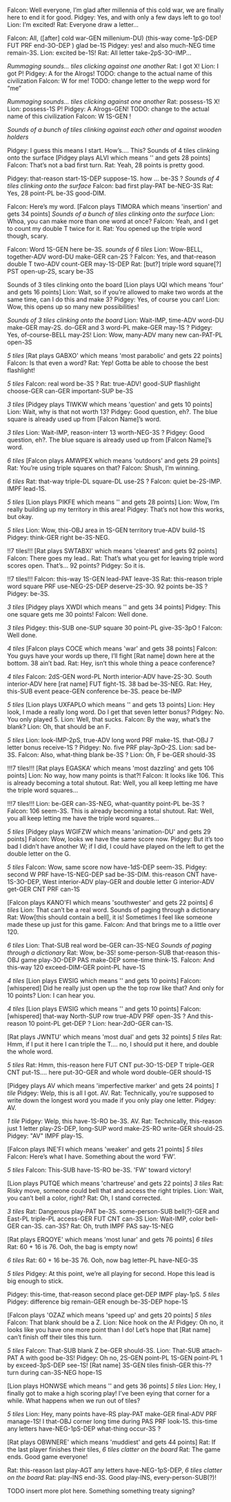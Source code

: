 Falcon: Well everyone, I’m glad after millennia of this cold war, we are finally here to end it for good.
Pidgey: Yes, and with only a few days left to go too!
Lion: I’m excited!
Rat: Everyone draw a letter...

Falcon: All, ([after] cold war-GEN millenium-DU) (this-way come-1pS-DEP FUT PRF end-3O-DEP ) glad be-1S
Pidgey: yes! and also much-NEG time remain-3S.
Lion: excited be-1S!
Rat: All letter take-2pS-3O-IMP...



*Rummaging sounds... tiles clicking against one another*
Rat: I got X!
Lion: I got P!
Pidgey: A for the Alrogs!  TODO: change to the actual name of this civilization
Falcon: W for me! TODO: change letter to the wepp word for “me” 

*Rummaging sounds... tiles clicking against one another*
Rat: possess-1S X!
Lion: possess-1S P!
Pidgey: A Alrogs-GEN!  TODO: change to the actual name of this civilization
Falcon: W 1S-GEN ! 


*Sounds of a bunch of tiles clinking against each other and against wooden holders*


Pidgey: I guess this means I start. How’s…. This?
Sounds of 4 tiles clinking onto the surface
[Pidgey plays ALVI which means '' and gets 28 points]
Falcon: That’s not a bad first turn.
Rat: Yeah, 28 points is pretty good.

Pidgey: that-reason start-1S-DEP suppose-1S. how ... be-3S ?
*Sounds of 4 tiles clinking onto the surface*
Falcon: bad first play-PAT be-NEG-3S
Rat: Yes, 28 point-PL be-3S good-DIM.



Falcon: Here’s my word.
[Falcon plays TIMORA which means 'insertion' and gets 34 points]
*Sounds of a bunch of tiles clinking onto the surface*
Lion: Whoa, you can make more than one word at once?
Falcon: Yeah, and I get to count my double T twice for it.
Rat: You opened up the triple word though, scary.

Falcon: Word 1S-GEN here be-3S.
*sounds of 6 tiles*
Lion: Wow-BELL, together-ADV word-DU make-GER can-2S ?
Falcon: Yes, and that-reason double T two-ADV count-GER may-1S-DEP
Rat: [but?] triple word square[?] PST open-up-2S, scary be-3S



Sounds of 3 tiles clinking onto the board
[Lion plays UQI which means 'four' and gets 16 points]
Lion: Wait, so if you’re allowed to make two words at the same time, can I do this and make 3?
Pidgey: Yes, of course you can!
Lion: Wow, this opens up so many new possibilities!

*Sounds of 3 tiles clinking onto the board*
Lion: Wait-IMP, time-ADV word-DU make-GER may-2S. do-GER and 3 word-PL make-GER may-1S ?
Pidgey: Yes, of-course-BELL may-2S!
Lion: Wow, many-ADV many new can-PAT-PL open-3S



*5 tiles*
[Rat plays GABXO' which means 'most parabolic' and gets 22 points]
Falcon: Is that even a word?
Rat: Yep! Gotta be able to choose the best flashlight!

*5 tiles*
Falcon: real word be-3S ?
Rat: true-ADV! good-SUP flashlight choose-GER can-GER important-SUP be-3S



*3 tiles*
[Pidgey plays TIWKW which means 'question' and gets 10 points]
Lion: Wait, why is that not worth 13?
Pidgey: Good question, eh?. The blue square is already used up from [Falcon Name]’s word.

*3 tiles*
Lion: Wait-IMP, reason-interr  13 worth-NEG-3S ? 
Pidgey: Good question, eh?. The blue square is already used up from [Falcon Name]’s word.



*6 tiles*
[Falcon plays AMWPEX which means 'outdoors' and gets 29 points]
Rat: You’re using triple squares on that?
Falcon: Shush, I’m winning.

*6 tiles*
Rat: that-way triple-DL square-DL use-2S ?
Falcon: quiet be-2S-IMP. IMPF lead-1S.



*5 tiles*
[Lion plays PIKFE which means '' and gets 28 points]
Lion: Wow, I’m really building up my territory in this area!
Pidgey: That’s not how this works, but okay.

*5 tiles*
Lion: Wow, this-OBJ area in 1S-GEN territory true-ADV build-1S
Pidgey: think-GER right be-3S-NEG.



!!7 tiles!!!
[Rat plays SWTABXI' which means 'clearest' and gets 92 points]
Falcon: There goes my lead..
Rat: That’s what you get for leaving triple word scores open. That’s… 92 points?
Pidgey: So it is.

!!7 tiles!!!
Falcon: this-way 1S-GEN lead-PAT leave-3S
Rat: this-reason triple word square PRF use-NEG-2S-DEP deserve-2S-3O. 92 points be-3S ?
Pidgey: be-3S.



*3 tiles*
[Pidgey plays XWDI which means '' and gets 34 points]
Pidgey: This one square gets me 30 points!
Falcon: Well done.

*3 tiles*
Pidgey: this-SUB one-SUP square 30 point-PL give-3S-3pO !
Falcon: Well done.



*4 tiles*
[Falcon plays COCE which means 'war' and gets 38 points]
Falcon: You guys have your words up there, I’ll fight [Rat name] down here at the bottom. 38 ain’t bad.
Rat: Hey, isn’t this whole thing a peace conference?

*4 tiles*
Falcon: 2dS-GEN word-PL North interior-ADV have-2S-3O. South interior-ADV here [rat name] FUT fight-1S. 38 bad be-3S-NEG.
Rat: Hey, this-SUB event peace-GEN conference be-3S. peace be-IMP



*5 tiles*
[Lion plays UXFAPLO which means '' and gets 13 points]
Lion: Hey look, I made a really long word. Do I get that seven letter bonus?
Pidgey: No. You only played 5.
Lion: Well, that sucks.
Falcon: By the way, what’s the blank?
Lion: Oh, that should be an F.

*5 tiles*
Lion: look-IMP-2pS, true-ADV long word PRF make-1S. that-OBJ 7 letter bonus receive-1S ?
Pidgey: No. five PRF play-3pO-2S.
Lion: sad be-3S.
Falcon: Also, what-thing blank be-3S ?
Lion: Oh, F be-GER should-3S



!!!7 tiles!!!
[Rat plays EGASKA' which means 'most dazzling' and gets 106 points]
Lion: No way, how many points is that?!
Falcon: It looks like 106. This is already becoming a total shutout.
Rat: Well, you all keep letting me have the triple word squares...

!!!7 tiles!!!
Lion: be-GER can-3S-NEG, what-quantity point-PL be-3S ?
Falcon: 106 seem-3S. This is already becoming a total shutout.
Rat: Well, you all keep letting me have the triple word squares...



*5 tiles*
[Pidgey plays WGIFZW which means 'animation-DU' and gets 29 points]
Falcon: Wow, looks we have the same score now. 
Pidgey: But it’s too bad I didn’t have another W; if I did, I could have played on the left to get the double letter on the G.

*5 tiles*
Falcon: Wow, same score now have-1dS-DEP seem-3S. 
Pidgey: second W PRF have-1S-NEG-DEP sad be-3S-DIM. this-reason CNT have-1S-3O-DEP, West interior-ADV play-GER and double letter G interior-ADV get-GER CNT PRF can-1S



[Falcon plays KANO'FI which means 'southwester' and gets 22 points]
*6 tiles*
Lion: That can’t be a real word. 
Sounds of paging through a dictionary
Rat: Wow[this should contain a bell], it is! Sometimes I feel like someone made these up just for this game.
Falcon: And that brings me to a little over 120.

*6 tiles*
Lion: That-SUB real word be-GER can-3S-NEG
*Sounds of paging through a dictionary*
Rat: Wow, be-3S! some-person-SUB that-reason this-OBJ game play-3O-DEP PAS make-DEP some-time think-1S.
Falcon: And this-way 120 exceed-DIM-GER point-PL have-1S



*4 tiles*
[Lion plays EWSIG which means '' and gets 10 points]
Falcon: [whispered] Did he really just open up the the top row like that? And only for 10 points?
Lion: I can hear you.

*4 tiles*
[Lion plays EWSIG which means '' and gets 10 points]
Falcon: [whispered] that-way North-SUP row true-ADV PRF open-3S ? And this-reason 10 point-PL get-DEP ?
Lion: hear-2dO-GER can-1S.



[Rat plays JWNTU' which means 'most dual' and gets 32 points]
*5 tiles*
Rat: Hmm, if I put it here I can triple the T…. no, I should put it here, and double the whole word.

*5 tiles*
Rat: Hmm, this-reason here FUT CNT put-3O-1S-DEP T triple-GER CNT put-1S…. here put-3O-GER and whole word double-GER should-1S



[Pidgey plays AV which means 'imperfective marker' and gets 24 points]
*1 tile*
Pidgey: Welp, this is all I got. AV.
Rat: Technically, you’re supposed to write down the longest word you made if you only play one letter.
Pidgey: AV.

*1 tile*
Pidgey: Welp, this have-1S-RO be-3S. AV.
Rat: Technically, this-reason just 1 letter play-2S-DEP,  long-SUP word make-2S-RO write-GER should-2S.
Pidgey: "AV" IMPF play-1S.



[Falcon plays INE'FI which means 'weaker' and gets 21 points]
*5 tiles*
Falcon: Here’s what I have. Something about the word ‘FW’.

*5 tiles*
Falcon: This-SUB have-1S-RO be-3S. 'FW' toward victory!



[Lion plays PUTQE which means 'chartreuse' and gets 22 points]
*3 tiles*
Rat: Risky move, someone could bell that and access the right triples.
Lion: Wait, you can’t bell a color, right?
Rat: Oh, I stand corrected.

*3 tiles*
Rat: Dangerous play-PAT be-3S. some-person-SUB bell(?)-GER and East-PL triple-PL access-GER FUT CNT can-3S
Lion: Wait-IMP, color bell-GER can-3S. can-3S?
Rat: Oh, truth IMPF PAS say-1S-NEG



[Rat plays ERQOYE' which means 'most lunar' and gets 76 points]
*6 tiles*
Rat: 60 + 16 is 76. Ooh, the bag is empty now!

*6 tiles*
Rat: 60 + 16 be-3S 76. Ooh, now bag letter-PL have-NEG-3S



*5 tiles*
Pidgey: At this point, we’re all playing for second. Hope this lead is big enough to stick.

Pidgey: this-time, that-reason second place get-DEP IMPF play-1pS. 
*5 tiles*
Pidgey: difference big remain-GER enough be-3S-DEP hope-1S



[Falcon plays 'OZAZ which means 'speed up' and gets 20 points]
*5 tiles*
Falcon: That blank should be a Z.
Lion: Nice hook on the A!
Pidgey: Oh no, it looks like you have one more point than I do! Let’s hope that [Rat name] can’t finish off their tiles this turn.

*5 tiles*
Falcon: That-SUB blank Z be-GER should-3S.
Lion: That-SUB attach-PAT A with good be-3S!
Pidgey: Oh no, 2S-GEN point-PL 1S-GEN point-PL 1 by exceed-3pS-DEP see-1S! [Rat name] 3S-GEN tiles finish-GER this-?? turn during can-3S-NEG hope-1S



[Lion plays HONWSE which means '' and gets 36 points]
*5 tiles*
Lion: Hey, I finally got to make a high scoring play! I’ve been eying that corner for a while. What happens when we run out of tiles?

*5 tiles*
Lion: Hey, many points have-RS play-PAT make-GER final-ADV PRF manage-1S! I that-OBJ corner long time during PAS PRF look-1S. this-time any letters have-NEG-1pS-DEP what-thing occur-3S ?



[Rat plays OBWNERE' which means 'muddiest' and gets 44 points]
Rat: If the last player finishes their tiles,
*6 tiles clatter on the board*
Rat: The game ends. Good game everyone!

Rat: this-reason last play-AGT any letters have-NEG-1pS-DEP,
*6 tiles clatter on the board*
Rat: play-INS end-3S. Good play-INS, every-person-SUB(?)!

TODO insert more plot here. Something something treaty signing?

